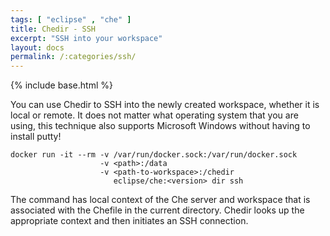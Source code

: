 ```yaml
---
tags: [ "eclipse" , "che" ]
title: Chedir - SSH
excerpt: "SSH into your workspace"
layout: docs
permalink: /:categories/ssh/
---
```

{% include base.html %}

You can use Chedir to SSH into the newly created workspace, whether it is local or remote. It does not matter what operating system that you are using, this technique also supports Microsoft Windows without having to install putty!

```shell
docker run -it --rm -v /var/run/docker.sock:/var/run/docker.sock
                    -v <path>:/data
                    -v <path-to-workspace>:/chedir
                       eclipse/che:<version> dir ssh
  ```

The command has local context of the Che server and workspace that is associated with the Chefile in the current directory. Chedir looks up the appropriate context and then initiates an SSH connection.
